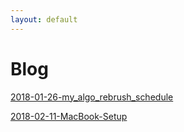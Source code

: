 ```yaml
---
layout: default
---
```


# Blog

[2018-01-26-my_algo_rebrush_schedule](posts/2018-01-26-my_algo_rebrush_schedule)

[2018-02-11-MacBook-Setup](posts/2018-02-11-MacBook-Setup)



